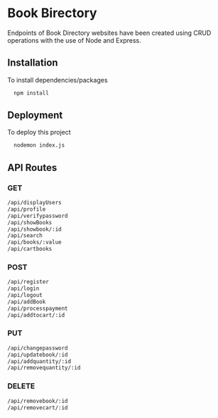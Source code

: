 
# Book Birectory

Endpoints of Book Directory websites have been created using CRUD operations with the use of Node and Express.


## Installation

To install dependencies/packages 

```bash
  npm install
``` 

## Deployment

To deploy this project

```bash
  nodemon index.js
```

## API Routes

### GET
```bash
/api/displayUsers
/api/profile
/api/verifypassword
/api/showBooks
/api/showbook/:id
/api/search
/api/books/:value
/api/cartbooks
```

### POST
```bash
/api/register
/api/login
/api/logout
/api/addBook
/api/processpayment
/api/addtocart/:id
```

### PUT
```bash
/api/changepassword
/api/updatebook/:id
/api/addquantity/:id
/api/removequantity/:id
```

### DELETE
```bash
/api/removebook/:id
/api/removecart/:id
```
